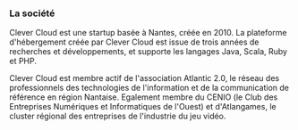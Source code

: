 ### La société

Clever Cloud est une startup basée à Nantes, créée en
2010\. La plateforme d'hébergement créée par Clever Cloud est issue de trois années de recherches et développements, et supporte les langages Java, Scala, Ruby et PHP.

Clever Cloud est membre actif de l'association Atlantic 2.0, le réseau des
professionnels des technologies de l'information et de la communication de
référence en région Nantaise. Egalement membre du CENIO (le Club des Entreprises
Numériques et Informatiques de l'Ouest) et d'Atlangames, le cluster régional des
entreprises de l'industrie du jeu vidéo.